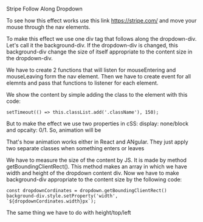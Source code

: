 Stripe Follow Along Dropdown

To see how this effect works use this link https://stripe.com/ and move your mouse through the nav elements.

To make this effect we use one div tag that follows along the dropdown-div. Let's call it the background-div. If the dropdown-div is changed, this background-div change the size of itself appropriate to the content size in the dropdown-div.

We have to create 2 functions that will listen for mouseEntering and mouseLeaving form the nav element. Then we have to create event for all elemnts and pass that functions to listener for each element.

We show the content by simple adding the class to the element with this code:

```
setTimeout(() => this.classList.add('.className'), 150);
```
But to make the effect we use two properties in cSS: display: none/block and opcaity: 0/1. So, animation will be

That's how animation works either in React and ANgular. They just apply two separate classes when something enters or leaves

We have to measure the size of the content by JS.
It is made by method getBoundingClientRect(). This method makes an array in which we have width and height of the dropdown content div. Now we have to make background-div appropriate to the content size by the following code:

```
const dropdownCordinates = dropdown.getBoundingClientRect()
background-div.style.setProperty('width', `${dropdownCordinates.width}px`);
``` 
The same thing we have to do with height/top/left